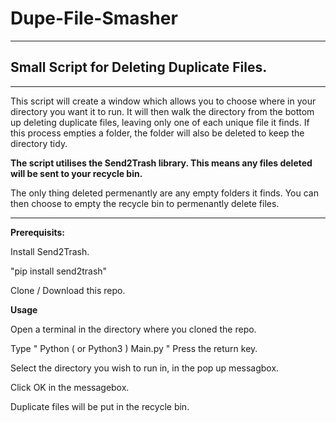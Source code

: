 # Dupe-File-Smasher
---
## Small Script for Deleting Duplicate Files.
---
This script will create a window which allows you to choose where in your directory you want it to run. It will then walk the directory from the bottom up deleting duplicate files, leaving only one of each unique file it finds. If this process empties a folder, the folder will also be deleted to keep the directory tidy. 

**The script utilises the Send2Trash library. This means any files deleted will be sent to your recycle bin.**

The only thing deleted permenantly are any empty folders it finds. You can then choose to empty the recycle bin to permenantly delete files.

---
**Prerequisits:**

Install Send2Trash.

"pip install send2trash"

Clone / Download this repo.

**Usage**

Open a terminal in the directory where you cloned the repo.

Type " Python ( or Python3 ) Main.py " Press the return key.

Select the directory you wish to run in, in the pop up messagbox. 

Click OK in the messagebox. 

Duplicate files will be put in the recycle bin. 





